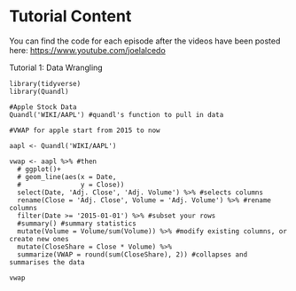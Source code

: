 # Tutorial Content
You can find the code for each episode after the videos have been posted here: https://www.youtube.com/joelalcedo

Tutorial 1: Data Wrangling

```
library(tidyverse)
library(Quandl)

#Apple Stock Data
Quandl('WIKI/AAPL') #quandl's function to pull in data

#VWAP for apple start from 2015 to now

aapl <- Quandl('WIKI/AAPL')

vwap <- aapl %>% #then
  # ggplot()+
  # geom_line(aes(x = Date,
  #               y = Close))
  select(Date, 'Adj. Close', 'Adj. Volume') %>% #selects columns
  rename(Close = 'Adj. Close', Volume = 'Adj. Volume') %>% #rename columns
  filter(Date >= '2015-01-01') %>% #subset your rows
  #summary() #summary statistics
  mutate(Volume = Volume/sum(Volume)) %>% #modify existing columns, or create new ones
  mutate(CloseShare = Close * Volume) %>%
  summarize(VWAP = round(sum(CloseShare), 2)) #collapses and summarises the data

vwap
```
